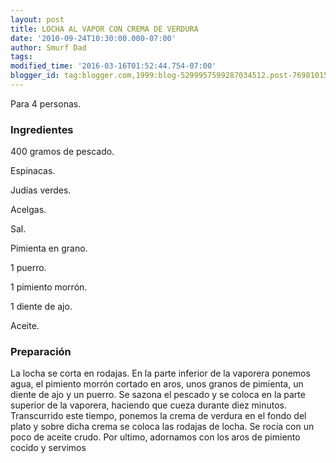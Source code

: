 ```yaml
---
layout: post
title: LOCHA AL VAPOR CON CREMA DE VERDURA
date: '2010-09-24T10:30:00.000-07:00'
author: Smurf Dad
tags: 
modified_time: '2016-03-16T01:52:44.754-07:00'
blogger_id: tag:blogger.com,1999:blog-5299957599287034512.post-7698101584556508032
---
```


Para 4 personas.

<h3>Ingredientes</h3>

400 gramos de pescado.

Espinacas.

Judías verdes.

Acelgas.

Sal.

Pimienta en grano.

1 puerro.

1 pimiento morrón.

1 diente de ajo.

Aceite.

<h3>Preparación</h3>

La locha se corta en rodajas. En la parte inferior de la vaporera ponemos agua, el pimiento morrón cortado en aros, unos granos de pimienta, un diente de ajo y un puerro. Se sazona el pescado y se coloca en la parte superior de la vaporera, haciendo que cueza durante diez minutos. Transcurrido este tiempo, ponemos la crema de verdura en el fondo del plato y sobre dicha crema se coloca las rodajas de locha. Se rocía con un poco de aceite crudo. Por ultimo, adornamos con los aros de pimiento cocido y servimos

